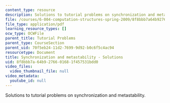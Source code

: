 ```yaml
---
content_type: resource
description: Solutions to tutorial problems on synchronization and metastability.
file: /courses/6-004-computation-structures-spring-2009/8f8bbb7a64b9276601681f457531bdd0_MIT6_004s09_tutor08_sol.pdf
file_type: application/pdf
learning_resource_types: []
ocw_type: OCWFile
parent_title: Tutorial Problems
parent_type: CourseSection
parent_uid: 70f5eb24-11d2-7699-9d92-b0c6f5c4ac94
resourcetype: Document
title: Synchronization and metastability - Solutions
uid: 8f8bbb7a-64b9-2766-0168-1f457531bdd0
video_files:
  video_thumbnail_file: null
video_metadata:
  youtube_id: null
---
```

Solutions to tutorial problems on synchronization and metastability.

